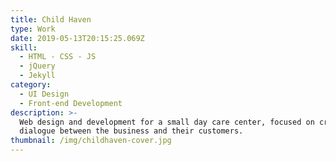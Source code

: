 ```yaml
---
title: Child Haven
type: Work
date: 2019-05-13T20:15:25.069Z
skill:
  - HTML - CSS - JS
  - jQuery
  - Jekyll
category:
  - UI Design
  - Front-end Development
description: >-
  Web design and development for a small day care center, focused on creating a
  dialogue between the business and their customers.
thumbnail: /img/childhaven-cover.jpg
---
```


